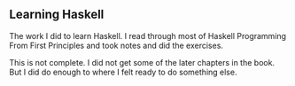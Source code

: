 ## Learning Haskell

The work I did to learn Haskell. I read through most of Haskell Programming From First Principles and took notes and did the exercises. 

This is not complete. I did not get some of the later chapters in the book. But I did do enough to where I felt ready to do something else.